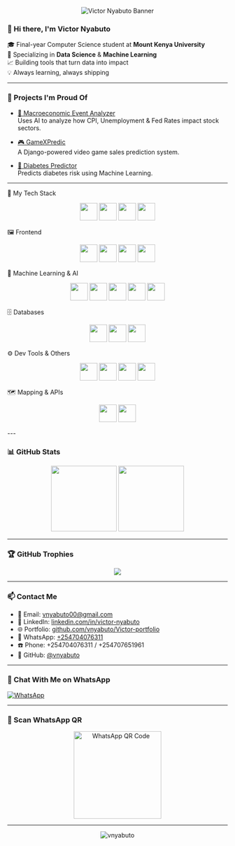 <!-- Banner Image -->
<p align="center">
  <img src="https://capsule-render.vercel.app/api?type=waving&color=0f2027,203a43,2c5364&height=180&section=header&text=Victor%20Nyabuto&fontColor=fff&fontSize=40&fontAlignY=35" alt="Victor Nyabuto Banner"/>
</p>

### 👋 Hi there, I'm Victor Nyabuto

🎓 Final-year Computer Science student at **Mount Kenya University**  
🤖 Specializing in **Data Science** & **Machine Learning**  
📈 Building tools that turn data into impact  
💡 Always learning, always shipping

---

### 🚀 Projects I'm Proud Of

- [🔗 Macroeconomic Event Analyzer](https://github.com/vnyabuto/macroecon-event-analyzer)  
  Uses AI to analyze how CPI, Unemployment & Fed Rates impact stock sectors.

- [🎮 GameXPredic](https://github.com/vnyabuto/gamexpredic)  
  A Django-powered video game sales prediction system.

- [💉 Diabetes Predictor](https://github.com/vnyabuto/diabetes-predictor)  
  Predicts diabetes risk using Machine Learning.

---

🚀 My Tech Stack
<p align="center"> <a href="https://www.python.org/" target="_blank"><img src="https://img.shields.io/badge/Python-3670A0?style=for-the-badge&logo=python&logoColor=ffdd54" height="40"/></a> <a href="https://www.djangoproject.com/" target="_blank"><img src="https://img.shields.io/badge/Django-092E20?style=for-the-badge&logo=django&logoColor=white" height="40"/></a> <a href="https://flask.palletsprojects.com/" target="_blank"><img src="https://img.shields.io/badge/Flask-000000?style=for-the-badge&logo=flask&logoColor=white" height="40"/></a> <a href="https://streamlit.io/" target="_blank"><img src="https://img.shields.io/badge/Streamlit-FF4B4B?style=for-the-badge&logo=streamlit&logoColor=white" height="40"/></a> </p>
🖼️ Frontend
<p align="center"> <a href="https://reactjs.org/" target="_blank"><img src="https://img.shields.io/badge/React-20232a?style=for-the-badge&logo=react&logoColor=61DAFB" height="40"/></a> <a href="https://developer.mozilla.org/en-US/docs/Web/HTML" target="_blank"><img src="https://img.shields.io/badge/HTML5-E34F26?style=for-the-badge&logo=html5&logoColor=white" height="40"/></a> <a href="https://developer.mozilla.org/en-US/docs/Web/CSS" target="_blank"><img src="https://img.shields.io/badge/CSS3-1572B6?style=for-the-badge&logo=css3&logoColor=white" height="40"/></a> <a href="https://developer.mozilla.org/en-US/docs/Web/JavaScript" target="_blank"><img src="https://img.shields.io/badge/JavaScript-F7DF1E?style=for-the-badge&logo=javascript&logoColor=black" height="40"/></a> </p>
🧠 Machine Learning & AI
<p align="center"> <a href="https://scikit-learn.org/" target="_blank"><img src="https://img.shields.io/badge/Scikit--Learn-F7931E?style=for-the-badge&logo=scikit-learn&logoColor=white" height="40"/></a> <a href="https://pytorch.org/" target="_blank"><img src="https://img.shields.io/badge/PyTorch-EE4C2C?style=for-the-badge&logo=pytorch&logoColor=white" height="40"/></a> <a href="https://www.tensorflow.org/" target="_blank"><img src="https://img.shields.io/badge/TensorFlow-FF6F00?style=for-the-badge&logo=tensorflow&logoColor=white" height="40"/></a> <a href="https://prophet.readthedocs.io/en/latest/" target="_blank"><img src="https://img.shields.io/badge/Prophet-006400?style=for-the-badge&logo=forecast&logoColor=white" height="40"/></a> <a href="https://www.wandb.ai/" target="_blank"><img src="https://img.shields.io/badge/W&B-FFBE00?style=for-the-badge&logo=WeightsAndBiases&logoColor=black" height="40"/></a> </p>
🗄️ Databases
<p align="center"> <a href="https://www.mysql.com/" target="_blank"><img src="https://img.shields.io/badge/MySQL-005C84?style=for-the-badge&logo=mysql&logoColor=white" height="40"/></a> <a href="https://www.mongodb.com/" target="_blank"><img src="https://img.shields.io/badge/MongoDB-4EA94B?style=for-the-badge&logo=mongodb&logoColor=white" height="40"/></a> <a href="https://www.sqlite.org/" target="_blank"><img src="https://img.shields.io/badge/SQLite-07405E?style=for-the-badge&logo=sqlite&logoColor=white" height="40"/></a> </p>
⚙️ Dev Tools & Others
<p align="center"> <a href="https://git-scm.com/" target="_blank"><img src="https://img.shields.io/badge/Git-F05032?style=for-the-badge&logo=git&logoColor=white" height="40"/></a> <a href="https://code.visualstudio.com/" target="_blank"><img src="https://img.shields.io/badge/VS_Code-007ACC?style=for-the-badge&logo=visual-studio-code&logoColor=white" height="40"/></a> <a href="https://jupyter.org/" target="_blank"><img src="https://img.shields.io/badge/Jupyter-F37626?style=for-the-badge&logo=jupyter&logoColor=white" height="40"/></a> <a href="https://www.netlify.com/" target="_blank"><img src="https://img.shields.io/badge/Netlify-00C7B7?style=for-the-badge&logo=netlify&logoColor=white" height="40"/></a> </p>
🗺️ Mapping & APIs
<p align="center"> <a href="https://www.openstreetmap.org/" target="_blank"><img src="https://img.shields.io/badge/OpenStreetMap-7EBC6F?style=for-the-badge&logo=openstreetmap&logoColor=white" height="40"/></a> <a href="https://www.twilio.com/" target="_blank"><img src="https://img.shields.io/badge/Twilio-F22F46?style=for-the-badge&logo=twilio&logoColor=white" height="40"/></a> </p>
---

### 📊 GitHub Stats

<p align="center">
  <img src="https://github-readme-stats.vercel.app/api?username=vnyabuto&show_icons=true&theme=radical" height="150"/>
  <img src="https://github-readme-stats.vercel.app/api/top-langs/?username=vnyabuto&layout=compact&theme=radical" height="150"/>
</p>

---

### 🏆 GitHub Trophies

<p align="center">
  <img src="https://github-profile-trophy.vercel.app/?username=vnyabuto&theme=radical&margin-w=15&margin-h=15" />
</p>

---

### 📫 Contact Me

- 📧 Email: [vnyabuto00@gmail.com](mailto:vnyabuto00@gmail.com)  
- 💼 LinkedIn: [linkedin.com/in/victor-nyabuto](https://linkedin.com/in/victor-nyabuto)  
- 🌐 Portfolio: [github.com/vnyabuto/Victor-portfolio](https://github.com/vnyabuto/Victor-portfolio)  
- 💬 WhatsApp: [+254704076311](https://wa.me/254704076311)  
- ☎️ Phone: +254704076311 / +254707651961  
- 🧠 GitHub: [@vnyabuto](https://github.com/vnyabuto)

---

### 💬 Chat With Me on WhatsApp

[![WhatsApp](https://img.shields.io/badge/Chat-WhatsApp-green?logo=whatsapp&style=for-the-badge)](https://wa.me/254704076311)

---

### 📱 Scan WhatsApp QR

<p align="center">
  <img src="https://github.com/vnyabuto/vnyabuto/blob/main/whatsapp-qr.png" alt="WhatsApp QR Code" width="200"/>
</p>

---

<p align="center">
  <img src="https://komarev.com/ghpvc/?username=vnyabuto&label=Profile%20Views&color=0e75b6&style=flat" alt="vnyabuto" />
</p>
